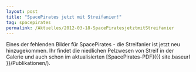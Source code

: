 ```yaml
---
layout: post
title: "SpacePirates jetzt mit Streifanier!"
tag: spacepirates
permalink: /Aktuelles/2012-03-18-SpacePiratesjetztmitStreifanier
---
```


Eines der fehlenden Bilder für SpacePirates - die Streifanier ist jetzt neu hinzugekommen. Ihr findet die niedlichen Pelzwesen von Streif in der Galerie und auch schon im aktualisierten [SpacePirates-PDF]({{ site.baseurl }}/Publikationen/).
